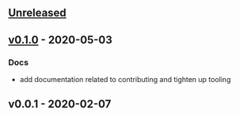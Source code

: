 <a name="unreleased"></a>
## [Unreleased]


<a name="v0.1.0"></a>
## [v0.1.0] - 2020-05-03
### Docs
- add documentation related to contributing and tighten up tooling


<a name="v0.0.1"></a>
## v0.0.1 - 2020-02-07

[Unreleased]: https://github.com/sephora-asia/terraform-aws-ecs-service/compare/v0.1.0...HEAD
[v0.1.0]: https://github.com/sephora-asia/terraform-aws-ecs-service/compare/v0.0.1...v0.1.0
